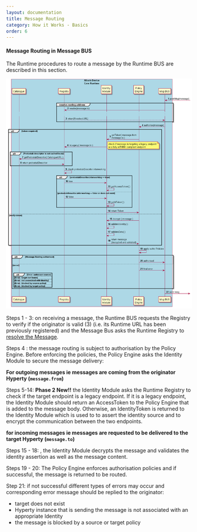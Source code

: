 ```yaml
---
layout: documentation
title: Message Routing
category: How it Works - Basics
order: 6
---
```


#### Message Routing in Message BUS

The Runtime procedures to route a message by the Runtime BUS are described in this section.

![Message Routing in Message BUS](bus-msg-routing.png)

Steps 1 - 3: on receiving a message, the Runtime BUS requests the Registry to verify if the originator is valid (3) (i.e. its Runtime URL has been previously registered) and the Message Bus asks the Runtime Registry to [resolve the Message](resolve-routing-address.md).


Steps 4 : the message routing is subject to authorisation by the Policy Engine. Before enforcing the policies, the Policy Engine asks the Identity Module to secure the message delivery:

  **For outgoing messages ie messages are coming from the originator Hyperty (`message.from`)**

  Steps 5-14: **Phase 2 New!!** the Identity Module asks the Runtime Registry to check if the target endpoint is a legacy endpoint. If it is a legacy endpoint, the Identity Module should return an AccessToken to the Policy Engine that is added to the message body. Otherwise, an IdentityToken is returned to the Identity Module which is used to to assert the identity source and to encrypt the communication between the two endpoints.

  **for incoming messages ie messages are requested to be delivered to the target Hyperty (`message.to`)**

  Steps 15 - 18: , the Identity Module decrypts the message and validates the identity assertion as well as the message content.

Steps 19 - 20: The Policy Engine enforces authorisation policies and if successful, the message is returned to be routed.

Step 21: if not successful different types of errors may occur and corresponding error message should be replied to the originator:

-	target does not exist
-	Hyperty instance that is sending the message is not associated with an appropriate Identity
-	the message is blocked by a source or target policy

